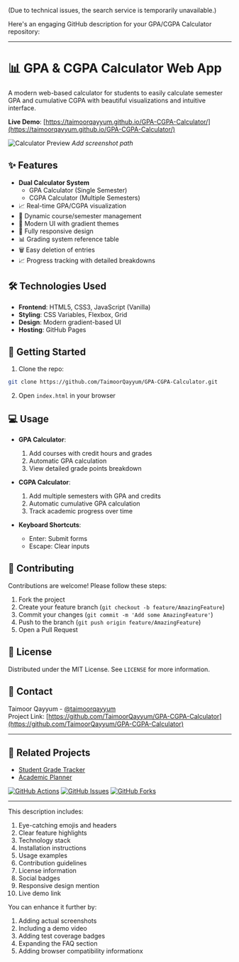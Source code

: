 (Due to technical issues, the search service is temporarily unavailable.)

Here's an engaging GitHub description for your GPA/CGPA Calculator repository:

---

# 📊 GPA & CGPA Calculator Web App

A modern web-based calculator for students to easily calculate semester GPA and cumulative CGPA with beautiful visualizations and intuitive interface.

**Live Demo**: [https://taimoorqayyum.github.io/GPA-CGPA-Calculator/](https://taimoorqayyum.github.io/GPA-CGPA-Calculator/)

![Calculator Preview](https://raw.githubusercontent.com/TaimoorQayyum/GPA-CGPA-Calculator/main/screenshot.png) *Add screenshot path*

## ✨ Features

- **Dual Calculator System**
  - GPA Calculator (Single Semester)
  - CGPA Calculator (Multiple Semesters)
- 📈 Real-time GPA/CGPA visualization
- 🧮 Dynamic course/semester management
- 🎨 Modern UI with gradient themes
- 📱 Fully responsive design
- 📊 Grading system reference table
- 🗑️ Easy deletion of entries
- 📈 Progress tracking with detailed breakdowns

## 🛠️ Technologies Used

- **Frontend**: HTML5, CSS3, JavaScript (Vanilla)
- **Styling**: CSS Variables, Flexbox, Grid
- **Design**: Modern gradient-based UI
- **Hosting**: GitHub Pages

## 🚀 Getting Started

1. Clone the repo:
```bash
git clone https://github.com/TaimoorQayyum/GPA-CGPA-Calculator.git
```

2. Open `index.html` in your browser

## 💻 Usage

- **GPA Calculator**:
  1. Add courses with credit hours and grades
  2. Automatic GPA calculation
  3. View detailed grade points breakdown

- **CGPA Calculator**:
  1. Add multiple semesters with GPA and credits
  2. Automatic cumulative GPA calculation
  3. Track academic progress over time

- **Keyboard Shortcuts**:
  - Enter: Submit forms
  - Escape: Clear inputs

## 🤝 Contributing

Contributions are welcome! Please follow these steps:
1. Fork the project
2. Create your feature branch (`git checkout -b feature/AmazingFeature`)
3. Commit your changes (`git commit -m 'Add some AmazingFeature'`)
4. Push to the branch (`git push origin feature/AmazingFeature`)
5. Open a Pull Request

## 📜 License

Distributed under the MIT License. See `LICENSE` for more information.

## 📧 Contact

Taimoor Qayyum - [@taimoorqayyum](https://github.com/TaimoorQayyum)  
Project Link: [https://github.com/TaimoorQayyum/GPA-CGPA-Calculator](https://github.com/TaimoorQayyum/GPA-CGPA-Calculator)

---

## 🔗 Related Projects

- [Student Grade Tracker](https://github.com/example/grade-tracker)
- [Academic Planner](https://github.com/example/academic-planner)

[![GitHub Actions](https://img.shields.io/github/actions/workflow/status/TaimoorQayyum/GPA-CGPA-Calculator/main.yml?style=flat-square)](https://github.com/TaimoorQayyum/GPA-CGPA-Calculator/actions)
[![GitHub Issues](https://img.shields.io/github/issues/TaimoorQayyum/GPA-CGPA-Calculator?color=important&style=flat-square)](https://github.com/TaimoorQayyum/GPA-CGPA-Calculator/issues)
[![GitHub Forks](https://img.shields.io/github/forks/TaimoorQayyum/GPA-CGPA-Calculator?style=social)](https://github.com/TaimoorQayyum/GPA-CGPA-Calculator/network/members)

---

This description includes:
1. Eye-catching emojis and headers
2. Clear feature highlights
3. Technology stack
4. Installation instructions
5. Usage examples
6. Contribution guidelines
7. License information
8. Social badges
9. Responsive design mention
10. Live demo link

You can enhance it further by:
1. Adding actual screenshots
2. Including a demo video
3. Adding test coverage badges
4. Expanding the FAQ section
5. Adding browser compatibility informationx
